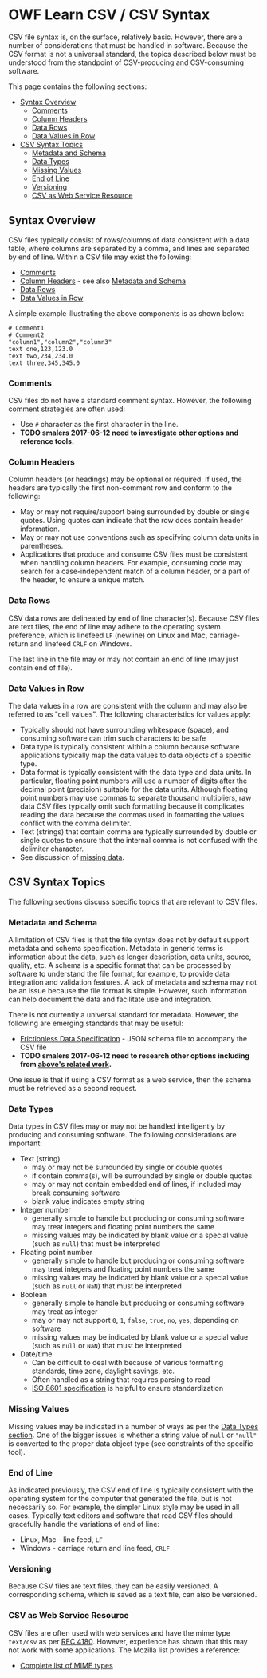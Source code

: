 # OWF Learn CSV / CSV Syntax

CSV file syntax is, on the surface, relatively basic.
However, there are a number of considerations that must be handled in software.
Because the CSV format is not a universal standard,
the topics described below must be understood from the standpoint of
CSV-producing and CSV-consuming software.

This page contains the following sections:

* [Syntax Overview](#syntax-overview)
	+ [Comments](#comments)
	+ [Column Headers](#column-headers)
	+ [Data Rows](#data-rows)
	+ [Data Values in Row](#data-values-in-row)
* [CSV Syntax Topics](#csv-syntax-topics)
	+ [Metadata and Schema](#metadata-and-schema)
	+ [Data Types](#data-types)
	+ [Missing Values](#missing-values)
	+ [End of Line](#end-of-line)
	+ [Versioning](#versioning)
	+ [CSV as Web Service Resource](#csv-as-web-service-resource)

## Syntax Overview

CSV files typically consist of rows/columns of data consistent with a data table,
where columns are separated by a comma, and lines are separated by end of line.
Within a CSV file may exist the following:

* [Comments](#comments)
* [Column Headers](#column-headers) - see also [Metadata and Schema](#metadata-and-schema)
* [Data Rows](#data-rows)
* [Data Values in Row](#data-values-in-row)

A simple example illustrating the above components is as shown below:

```text
# Comment1
# Comment2
"column1","column2","column3"
text one,123,123.0
text two,234,234.0
text three,345,345.0
```

### Comments

CSV files do not have a standard comment syntax.
However, the following comment strategies are often used:

* Use `#` character as the first character in the line.
* **TODO smalers 2017-06-12 need to investigate other options and reference tools.**


### Column Headers

Column headers (or headings) may be optional or required.
If used, the headers are typically the first non-comment row and conform to the following:

* May or may not require/support being surrounded by double or single quotes.
Using quotes can indicate that the row does contain header information.
* May or may not use conventions such as specifying column data units in parentheses.
* Applications that produce and consume CSV files must be consistent when handling column headers.
For example, consuming code may search for a case-independent match of a column header,
or a part of the header, to ensure a unique match.

### Data Rows

CSV data rows are delineated by end of line character(s).
Because CSV files are text files, the end of line may adhere to the operating system preference,
which is linefeed `LF` (newline) on Linux and Mac, carriage-return and linefeed `CRLF` on Windows.

The last line in the file may or may not contain an end of line (may just contain end of file).

### Data Values in Row

The data values in a row are consistent with the column and may also be referred to as "cell values".
The following characteristics for values apply:

* Typically should not have surrounding whitespace (space),
and consuming software can trim such characters to be safe
* Data type is typically consistent within a column because software applications typically map the
data values to data objects of a specific type.
* Data format is typically consistent with the data type and data units.
In particular, floating point numbers will use a number of digits after the decimal point (precision)
suitable for the data units.
Although floating point numbers may use commas to separate thousand multipliers, raw data CSV files
typically omit such formatting because it complicates reading the data because the
commas used in formatting the values conflict with the comma delimiter.
* Text (strings) that contain comma are typically surrounded by double or single quotes to ensure
that the internal comma is not confused with the delimiter character.
* See discussion of [missing data](#missing-values).

## CSV Syntax Topics

The following sections discuss specific topics that are relevant to CSV files.

### Metadata and Schema

A limitation of CSV files is that the file syntax does not by default support metadata and schema specification.
Metadata in generic terms is information about the data, such as longer description, data units, source, quality, etc.
A schema is a specific format that can be processed by software to understand the file format,
for example, to provide data integration and validation features.
A lack of metadata and schema may not be an issue because the file format is simple.
However, such information can help document the data and facilitate use and integration.

There is not currently a universal standard for metadata.
However, the following are emerging standards that may be useful:

* [Frictionless Data Specification](https://specs.frictionlessdata.io/table-schema/) - JSON schema file to accompany the CSV file
* **TODO smalers 2017-06-12 need to research other options including from [above's related work](https://specs.frictionlessdata.io/table-schema/#appendix:-related-work).**

One issue is that if using a CSV format as a web service, then the schema must be retrieved as a second request.

### Data Types

Data types in CSV files may or may not be handled intelligently by producing and consuming software.
The following considerations are important:

* Text (string)
	- may or may not be surrounded by single or double quotes
	- if contain comma(s), will be surrounded by single or double quotes
	- may or may not contain embedded end of lines, if included may break consuming software
	- blank value indicates empty string
* Integer number
	- generally simple to handle but producing or consuming software may treat integers and floating point numbers the same
	- missing values may be indicated by blank value or a special value (such as `null`) that must be interpreted
* Floating point number
	- generally simple to handle but producing or consuming software may treat integers and floating point numbers the same
	- missing values may be indicated by blank value or a special value (such as `null` or `NaN`) that must be interpreted
* Boolean
	- generally simple to handle but producing or consuming software may treat as integer
	- may or may not support `0`, `1`, `false`, `true`, `no`, `yes`, depending on software
	- missing values may be indicated by blank value or a special value (such as `null` or `NaN`) that must be interpreted
* Date/time
	- Can be difficult to deal with because of various formatting standards, time zone, daylight savings, etc.
	- Often handled as a string that requires parsing to read
	- [ISO 8601 specification](https://en.wikipedia.org/wiki/ISO_8601) is helpful to ensure standardization

### Missing Values

Missing values may be indicated in a number of ways as per the [Data Types section](#data-types).
One of the bigger issues is whether a string value of `null` or `"null"` is converted to the proper data object type
(see constraints of the specific tool).

### End of Line

As indicated previously, the CSV end of line is typically consistent with the operating system for the computer that generated the file,
but is not necessarily so.  For example, the simpler Linux style may be used in all cases.
Typically text editors and software that read CSV files should gracefully handle the variations of end of line:

* Linux, Mac - line feed, `LF`
* Windows - carriage return and line feed, `CRLF`

### Versioning

Because CSV files are text files, they can be easily versioned.
A corresponding schema, which is saved as a text file, can also be versioned. 

### CSV as Web Service Resource

CSV files are often used with web services and have the mime type `text/csv` as per [RFC 4180](https://tools.ietf.org/html/rfc4180).
However, experience has shown that this may not work with some applications.  The Mozilla list provides a reference:

* [Complete list of MIME types](https://developer.mozilla.org/en-US/docs/Web/HTTP/Basics_of_HTTP/MIME_types/Complete_list_of_MIME_types)
